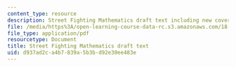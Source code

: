 ```yaml
---
content_type: resource
description: Street Fighting Mathematics draft text including new cover
file: /media/https%3A/open-learning-course-data-rc.s3.amazonaws.com/18-098-street-fighting-mathematics-january-iap-2008/d937ad2ca4b7839a5b3bd92e30ee483e_MIT18_098IAP08_draft_text.pdf
file_type: application/pdf
resourcetype: Document
title: Street Fighting Mathematics draft text
uid: d937ad2c-a4b7-839a-5b3b-d92e30ee483e
---
```

